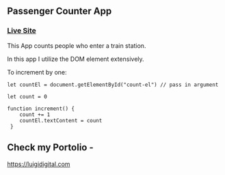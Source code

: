 ## Passenger Counter App

### [Live Site](https://passenger-counter-2.netlify.app/)

This App counts people who enter a train station.

In this app I utilize the DOM element extensively.

To increment by one:

```
let countEl = document.getElementById("count-el") // pass in argument

let count = 0

function increment() {
    count += 1
    countEl.textContent = count
 }

```

## Check my Portolio -

https://luigidigital.com
